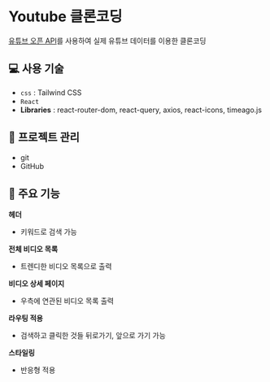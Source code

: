 # Youtube 클론코딩

[유튜브 오픈 API](https://developers.google.com/youtube/v3/docs)를 사용하여 실제 유튜브 데이터를 이용한 클론코딩


## 💻 사용 기술

- `css` : Tailwind CSS
- `React`
- **Libraries** : react-router-dom, react-query, axios, react-icons, timeago.js

## 📅 프로젝트 관리

- git
- GitHub
  
## 📌 주요 기능
**헤더**
- 키워드로 검색 가능

**전체 비디오 목록**
- 트렌디한 비디오 목록으로 출력

**비디오 상세 페이지**
- 우측에 연관된 비디오 목록 출력

**라우팅 적용**
- 검색하고 클릭한 것들 뒤로가기, 앞으로 가기 가능

**스타일링**
- 반응형 적용
